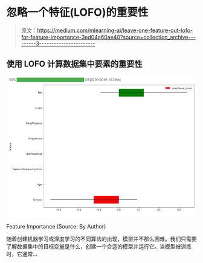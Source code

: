 # 忽略一个特征(LOFO)的重要性

> 原文：<https://medium.com/mlearning-ai/leave-one-feature-out-lofo-for-feature-importance-3ed04a60ae40?source=collection_archive---------3----------------------->

## 使用 LOFO 计算数据集中要素的重要性

![](img/a9752a4f004ddcacf0604476f2c8a0ca.png)

Feature Importance (Source: By Author)

随着创建机器学习或深度学习的不同算法的出现，模型并不那么困难。我们只需要了解数据集中的目标变量是什么，创建一个合适的模型并运行它。当模型被训练时，它通常…